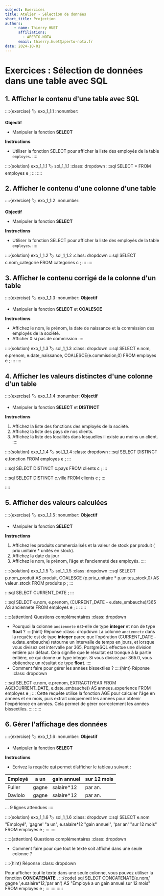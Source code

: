 ```yaml
---
subject: Exercices
title: Atelier - Sélection de données
short_title: Projection
authors: 
    - name: Thierry HUET
      affiliations: 
        - APERTO-NOTA
      email: thierry.huet@aperto-nota.fr
date: 2024-10-01
---
```


# Exercices : Sélection de données dans une table avec SQL

## 1. Afficher le contenu d'une table avec SQL
::::{exercise}
:label: exo_1_1.1
:nonumber:

**Objectif**
- Manipuler la fonction **SELECT**

**Instructions**
- Utiliser la fonction SELECT pour afficher la liste des employés de la table `employes`.
::::

::::{solution} exo_1_1.1
:label: sol_1_1.1
:class: dropdown
:::sql
SELECT * FROM employes e ;
:::
::::

## 2. Afficher le contenu d'une colonne d'une table
::::{exercise}
:label: exo_1_1.2
:nonumber:

**Objectif**
- Manipuler la fonction **SELECT**

**Instructions**
- Utiliser la fonction SELECT pour afficher la liste des employés de la table `employes`.
::::

::::{solution} exo_1_1.2
:label: sol_1_1.2
:class: dropdown
:::sql
SELECT c.nom_categorie FROM categories c ;
:::
::::

## 3. Afficher le contenu corrigé de la colonne d'un table

::::{exercise}
:label: exo_1_1.3
:nonumber:
**Objectif**
- Manipuler la fonction **SELECT** et **COALESCE**

**Instructions**
- Affichez le nom, le prénom, la date de naissance et la commission des employés de la société.
- Afficher 0 si pas de commission
::::

::::{solution} exo_1_1.3
:label: sol_1_1.3
:class: dropdown
:::sql
SELECT 
    e.nom, 
    e.prenom, 
    e.date_naissance, 
    COALESCE(e.commission,0) 
FROM employes e ;
:::
::::

## 4. Afficher les valeurs distinctes d'une colonne d'un table

::::{exercise}
:label: exo_1_1.4
:nonumber:
**Objectif**
- Manipuler la fonction **SELECT** et **DISTINCT**

**Instructions**
1. Affichez la liste des fonctions des employés de la société.
2. Affichez la liste des pays de nos clients.
3. Affichez la liste des localités dans lesquelles il existe au moins un client.
::::

::::{solution} exo_1_1.4
:label: sol_1_1.4
:class: dropdown
:::sql
SELECT DISTINCT
    e.fonction 
FROM employes e ;
:::

:::sql
SELECT DISTINCT
    c.pays 
FROM clients c ;
:::

:::sql
SELECT DISTINCT
    c.ville 
FROM clients c ;
:::

::::

## 5. Afficher des valeurs calculées

::::{exercise}
:label: exo_1_1.5
:nonumber:
**Objectif**
- Manipuler la fonction **SELECT**

**Instructions**
1. Affichez les produits commercialisés et la valeur de stock par produit ( prix unitaire * unités en stock).
2. Affichez la date du jour
2. Affichez le nom, le prénom, l’âge et l’ancienneté des employés.
::::

::::{solution} exo_1_1.5
:label: sol_1_1.5
:class: dropdown
:::sql
SELECT 
    p.nom_produit AS produit,
    COALESCE (p.prix_unitaire * p.unites_stock,0) AS valeur_stock
FROM produits p ;
:::

:::sql
SELECT CURRENT_DATE ;
:::

:::sql
SELECT 
    e.nom,
    e.prenom,
    (CURRENT_DATE - e.date_embauche)/365 AS anciennete
FROM employes e ;
:::
::::

:::::{attention} Questions complémentaires
:class: dropdown
- Pourquoi la colonne `anciennete` est-elle de type **integer** et non de type **float** ?
::::{hint} Réponse
:class: dropdown
La colonne `anciennete` dans la requête est de type **integer** parce que l'opération (CURRENT_DATE - e.date_embauche) retourne un intervalle de temps en jours, et lorsque vous divisez cet intervalle par 365, PostgreSQL effectue une division entière par défaut. Cela signifie que le résultat est tronqué à la partie entière, ce qui donne un type integer. Si vous divisez par 365.0, vous obtiendrez un résultat de type **float**.
::::
- Comment faire pour gérer les années bissextiles ?
::::{hint} Réponse
:class: dropdown

:::sql
SELECT 
	e.nom,
	e.prenom,
	EXTRACT(YEAR FROM AGE(CURRENT_DATE, e.date_embauche)) AS annees_experience
FROM employes e ;
:::
Cette requête utilise la fonction AGE pour calculer l'âge en années et en mois, puis extrait uniquement les années pour obtenir l'expérience en années. Cela permet de gérer correctement les années bissextiles.
::::
:::::
## 6. Gérer l'affichage des données
::::{exercise}
:label: exo_1_1.6
:nonumber:
**Objectif**
- Manipuler la fonction **SELECT**

**Instructions**
- Écrivez la requête qui permet d’afficher le tableau suivant : 

|Employé | a un | gain annuel | sur 12 mois |
|--|--|--|--|
|Fuller| gagne |salaire*12 |par an. |
|Daviolo| gagne |salaire*12 |par an. |
...
9 lignes attendues
::::

::::{solution} exo_1_1.6
:label: sol_1_1.6
:class: dropdown
:::sql
SELECT 
    e.nom "Employé",
    'gagne' "a un",
    e.salaire*12 "gain annuel",
    'par an' "sur 12 mois"
FROM employes e ;
:::
::::

:::::{attention} Questions complémentaires
:class: dropdown
- Comment faire pour que tout le texte soit affiché dans une seule colonne ?

::::{hint} Réponse
:class: dropdown

Pour afficher tout le texte dans une seule colonne, vous pouvez utiliser la fonction **CONCATENATE** .
:::{code} sql
SELECT 
    CONCATENATE(e.nom,' gagne ',e.salaire*12,'par an') AS "Employé a un gain annuel sur 12 mois"
FROM employes e ;
:::
::::
:::::